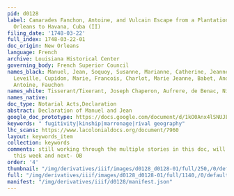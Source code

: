 ```yaml
---
pid: d0128
label: Camarades Fanchon, Antoine, and Vulcain Escape from a Plantation below New
  Orleans to Havana, Cuba (II)
filing_date: '1748-03-22'
full_index: 1748-03-22-01
doc_origin: New Orleans
language: French
archive: Louisiana Historical Center
governing_body: French Superior Council
names_black: Manuel, Jean, Soquoy, Susanne, Marianne, Catherine, Jeanne ou ouama (?),
  Leveille, Cupidon, Marie, Francois, Charlot, Marie Jeanne, Babet, André, Vulcain,
  Antoine, Fauchon
names_white: Tisserant/Tixerant, Joseph Chaperon, Aufrere, de Benac, Nicolas Henry
names_native:
doc_type: Notarial Acts,Declaration
abstract: Declaration of Manuel and Jean
google_doc_prototype: https://docs.google.com/document/d/1kO0Anx4lSNUJEw6We8S5svuVARfdzOcXmJ6a1JM9YNo/edit?usp=share_link
keywords: " fugitivity|kinship|marronage|rival geography"
lhc_scans: https://www.lacolonialdocs.org/document/7960
layout: keywords_item
collection: keywords
comments: still working through the multiple stories in this doc, will return to it
  this week and next- OB
order: '4'
thumbnail: "/img/derivatives/iiif/images/d0128_d0128-01/full/250,/0/default.jpg"
full: "/img/derivatives/iiif/images/d0128_d0128-01/full/1140,/0/default.jpg"
manifest: "/img/derivatives/iiif/d0128/manifest.json"
---
```

